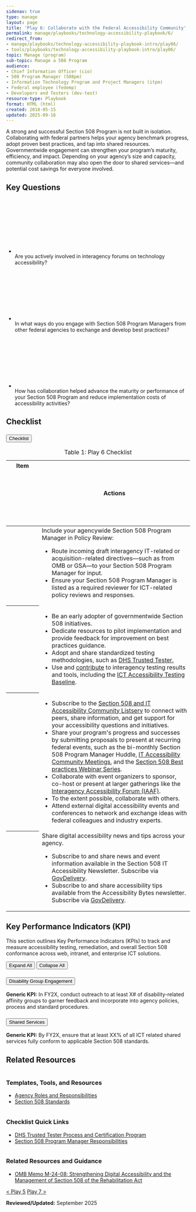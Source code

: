 ```yaml
---
sidenav: true
type: manage
layout: page
title: 'Play 6: Collaborate with the Federal Accessibility Community'
permalink: manage/playbooks/technology-accessibility-playbook/6/ 
redirect_from:
- manage/playbooks/technology-accessibility-playbook-intro/play06/
- tools/playbooks/technology-accessibility-playbook-intro/play06/
topic: Manage (program)
sub-topic: Manage a 508 Program
audience:
- Chief Information Officer (cio)
- 508 Program Manager (508pm)
- Information Technology Program and Project Managers (itpm)
- Federal employee (fedemp)
- Developers and Testers (dev-test)
resource-type: Playbook
format: HTML (html)
created: 2018-05-15
updated: 2025-09-16
---
```

A strong and successful Section 508 Program is not built in isolation. Collaborating with federal partners helps your agency benchmark progress, adopt proven best practices, and tap into shared resources. Governmentwide engagement can strengthen your program’s maturity, efficiency, and impact. Depending on your agency’s size and capacity, community collaboration may also open the door to shared services—and potential cost savings for everyone involved.

## Key Questions
<section class="padding-bottom-2">
  <ul class="usa-icon-list">
    <li class="usa-icon-list__item">
      <div class="usa-icon-list__icon text-green">
        <svg class="usa-icon" aria-hidden="true" role="img"><use href="{{ site.baseurl }}/assets/img/sprite.svg#help"></use></svg>
      </div>
      <div class="usa-icon-list__content">Are you actively involved in interagency forums on technology accessibility?</div>
    </li>
    <li class="usa-icon-list__item">
      <div class="usa-icon-list__icon text-green">
        <svg class="usa-icon" aria-hidden="true" role="img"><use href="{{ site.baseurl }}/assets/img/sprite.svg#help"></use></svg>
      </div>
      <div class="usa-icon-list__content">In what ways do you engage with Section 508 Program Managers from other federal agencies to exchange and develop best practices?</div>
    </li>
    <li class="usa-icon-list__item">
      <div class="usa-icon-list__icon text-green">
        <svg class="usa-icon" aria-hidden="true" role="img"><use href="{{ site.baseurl }}/assets/img/sprite.svg#help"></use></svg>
      </div>
      <div class="usa-icon-list__content">How has collaboration helped advance the maturity or performance of your Section 508 Program and reduce implementation costs of accessibility activities?</div>
    </li>
  </ul>
</section>

## Checklist
<div class="usa-accordion usa-accordion--bordered usa-accordion--multiselectable" data-allow-multiple>
  <!--BASIC-->
  <h3 class="usa-accordion__heading">
    <button type="button" class="usa-accordion__button" aria-expanded="true" aria-controls="m-a1">Checklist</button>
  </h3>
  <div id="m-a1" class="usa-accordion__content">
    <table id="10-1-0" class="usa-table usa-table--borderless striped grid-col-desktop">
      <caption>Table 1: Play 6  Checklist</caption>
      <thead>
        <tr>
          <th scope="col"><span class="usa-sr-only">Item</span><svg class="usa-icon text-blue center-middle" aria-hidden="true" focusable="false" role="img"><use href="{{ site.baseurl }}/assets/img/sprite.svg#check_circle"></use></svg></th>
          <th scope="col">Actions</th>
        </tr>
      </thead>
      <tbody>
        <tr>
          <th scope="row" aria-label="1"><svg class="usa-icon text-blue center-middle" aria-hidden="true" focusable="false" role="img"><use href="{{ site.baseurl }}/assets/img/sprite.svg#check_box_outline_blank"></use></svg></th>
          <td>Include your agencywide Section 508 Program Manager in Policy Review: 
            <ul>
              <li>Route incoming draft interagency IT-related or acquisition-related directives&mdash;such as from OMB or GSA&mdash;to your Section 508 Program Manager for input.</li>
              <li>Ensure your Section 508 Program Manager is listed as a required reviewer for ICT-related policy reviews and responses.</li>
            </ul>
          </td>
        </tr>
        <tr>
          <th scope="row" aria-label="2"><svg class="usa-icon text-blue center-middle" aria-hidden="true" focusable="false" role="img"><use href="{{ site.baseurl }}/assets/img/sprite.svg#check_box_outline_blank"></use></svg></th>
          <td>
            <ul>
              <li>Be an early adopter of governmentwide Section 508 initiatives.</li>
              <li>Dedicate resources to pilot implementation and provide feedback for improvement on best practices guidance.</li>
              <li>Adopt and share standardized testing methodologies, such as <a href="{{site.baseurl}}/test/trusted-tester/">DHS Trusted Tester.</a></li>
              <li>Use and <a href="https://ictbaseline.access-board.gov/#how-to-contribute" target="_blank" class="usa-link--external">contribute</a> to interagency testing results and tools, including the <a href="https://ictbaseline.access-board.gov/" target="_blank" class="usa-link--external">ICT Accessibility Testing Baseline</a>.</li>
            </ul>
          </td>
        </tr>
        <tr>
          <th scope="row" aria-label="3"><svg class="usa-icon text-blue center-middle" aria-hidden="true" focusable="false" role="img"><use href="{{ site.baseurl }}/assets/img/sprite.svg#check_box_outline_blank"></use></svg></th>
          <td>
            <ul>
              <li>Subscribe to the <a href="{{site.baseurl}}/manage/join-the-508-community/">Section 508 and IT Accessibility Community Listserv</a> to connect with peers, share information, and get support for your accessibility questions and initiatives.</li>
              <li>Share your program&#39;s progress and successes by submitting proposals to present at recurring federal events, such as the bi-monthly Section 508 Program Manager Huddle, <a href="{{site.baseurl}}/training/presentations-workshops/">IT Accessibility Community Meetings</a>, and the <a href="https://www.accessibilityonline.org/cioc-508" target="_blank" class="usa-link--external">Section 508 Best practices Webinar Series</a>.</li>
              <li>Collaborate with event organizers to sponsor, co-host or present at larger gatherings like the <a href="{{site.baseurl}}/iaaf/">Interagency Accessibility Forum (IAAF)</a>.</li>
              <li>To the extent possible, collaborate with others.</li>
              <li>Attend external digital accessibility events and conferences to network and exchange ideas with federal colleagues and industry experts.</li>
            </ul>
          </td>
        </tr>
        <tr>
          <th scope="row" aria-label="4"><svg class="usa-icon text-blue center-middle" aria-hidden="true" focusable="false" role="img"><use href="{{ site.baseurl }}/assets/img/sprite.svg#check_box_outline_blank"></use></svg></th>
          <td>Share digital accessibility news and tips across your agency.
            <ul>
              <li>Subscribe to and share news and event information available in the Section 508 IT Accessibility Newsletter. Subscribe via <a href="https://public.govdelivery.com/accounts/USGSA/subscriber/new?topic_id=USGSA_1308" target="_blank" class="usa-link--external">GovDelivery</a>.</li>
              <li>Subscribe to and share accessibility tips available from the Accessibility Bytes newsletter. Subscribe via <a href="https://public.govdelivery.com/accounts/USGSA/subscriber/new?topic_id=USGSA_1308" target="_blank" class="usa-link--external">GovDelivery</a>.</li>
            </ul>
          </td>
        </tr>
      </tbody>
    </table>
  </div>
</div>

## Key Performance Indicators (KPI)
This section outlines Key Performance Indicators (KPIs) to track and measure accessibility testing, remediation, and overall Section 508 conformance across web, intranet, and enterprise ICT solutions.

<div class="margin-bottom-3">
    <button id="expand-all" class="usa-button">Expand All</button>
    <button id="collapse-all" class="usa-button">Collapse All</button>
</div>
<div class="usa-accordion usa-accordion--multiselectable usa-accordion--bordered" data-allow-multiple>
  <h3 class="usa-accordion__heading">
    <button type="button" class="usa-accordion__button" aria-expanded="true" aria-controls="m-b1"
    >Disability Group Engagement</button>
  </h3>
  <div id="m-b1" class="usa-accordion__content">
    <strong>Generic KPI:</strong> In FY2X, conduct outreach to at least X# of disability-related affinity groups to garner feedback and incorporate into agency policies, process and standard procedures.
  </div>
  <h3 class="usa-accordion__heading">
    <button type="button" class="usa-accordion__button" aria-expanded="false" aria-controls="m-b2"
    >Shared Services</button>
  </h3>
  <div id="m-b2" class="usa-accordion__content">
    <strong>Generic KPI:</strong> By FY2X, ensure that at least XX% of all ICT related shared services fully conform to applicable Section 508 standards.
  </div>
</div>

## Related Resources
<div id="templates-tools-resources" class="itad-card-group margin-bottom-5">
  <div class="itad-card__media bg-blue">
    <img src="{{site.baseurl}}/assets/images/thumbnails/thumb-resources-template-tools.png" aria-hidden="true" alt="" />
  </div>
  <div class="itad-card__body">
    <h3>Templates, Tools, and Resources</h3>
    <ul>
      <li><a href="{{site.baseurl}}/manage/roles">Agency Roles and Responsibilities</a></li>
      <li><a href="https://www.access-board.gov/guidelines-and-standards/communications-and-it/about-the-ict-refresh/final-rule/text-of-the-standards-and-guidelines" target="_blank" class="usa-link--external">Section 508 Standards</a></li>
    </ul>
  </div>
</div>
<div id="checklist-quick-links" class="itad-card-group margin-bottom-5">
  <div class="itad-card__media bg-gold">
    <img src="{{site.baseurl}}/assets/images/thumbnails/thumb-resources-links.png" aria-hidden="true" alt="" />
  </div>
  <div class="itad-card__body">
    <h3>Checklist Quick Links</h3>
    <ul>
      <li><a href="{{site.baseurl}}/test/trusted-tester/" target="_blank" class="usa-link--external">DHS Trusted Tester Process and Certification Program</a></li>
      <li><a href="{{site.baseurl}}/manage/program-manager-responsibilities/">Section 508 Program Manager Responsibilities</a></li>
    </ul>
  </div>
</div>
<div id="related-resources-guidance" class="itad-card-group margin-bottom-5">
  <div class="itad-card__media bg-orange">
    <img src="{{site.baseurl}}/assets/images/thumbnails/thumb-resources-guidance.png" aria-hidden="true" alt="" />
  </div>
  <div class="itad-card__body">
    <h3>Related Resources and Guidance</h3>
    <ul>
      <li><a href="https://bidenwhitehouse.archives.gov/omb/management/ofcio/m-24-08-strengthening-digital-accessibility-and-the-management-of-section-508-of-the-rehabilitation-act/" target="_blank" class="usa-link--external">OMB Memo M-24-08: Strengthening Digital Accessibility and the Management of Section 508 of the Rehabilitation Act</a></li>
    </ul>
  </div>
</div>

<div id="prev-next-section">
    <a class="prev-page" title="Go to Play 5" 
      href="{{site.baseurl}}/manage/playbooks/technology-accessibility-playbook/5"> < Play 5</a>
    <a class="prev-page" title="Go to Play 7"
      href="{{site.baseurl}}/manage/playbooks/technology-accessibility-playbook/7"> 
      Play 7 >
    </a>
</div>

**Reviewed/Updated:** September 2025

<script>
    $("#expand-all").on("click", function (){
        $(".usa-accordion__button").attr("aria-expanded", "true");
        $(".usa-accordion__content").removeAttr("hidden");
    });
    $("#collapse-all").on("click", function (){
        $(".usa-accordion__button").attr("aria-expanded", "false");
        $(".usa-accordion__content").attr("hidden","");
    });
</script>